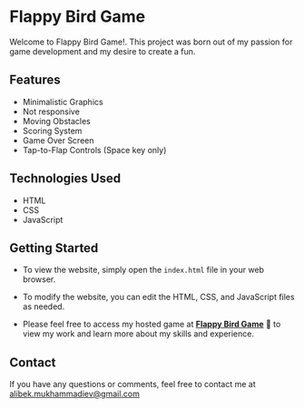 # Flappy Bird Game

Welcome to Flappy Bird Game!. This project was born out of my passion for game development and my desire to create a fun.

## Features

- Minimalistic Graphics
- Not responsive 
- Moving Obstacles
- Scoring System
- Game Over Screen
- Tap-to-Flap Controls (Space key only)


## Technologies Used

- HTML
- CSS
- JavaScript

## Getting Started

- To view the website, simply open the `index.html` file in your web browser.

- To modify the website, you can edit the HTML, CSS, and JavaScript files as needed.

- Please feel free to access my hosted game at [**Flappy Bird Game**](https://flapping-bird-game.netlify.app/) 🔗 to view my work and learn more about my skills and experience.

## Contact

If you have any questions or comments, feel free to contact me at alibek.mukhammadiev@gmail.com
